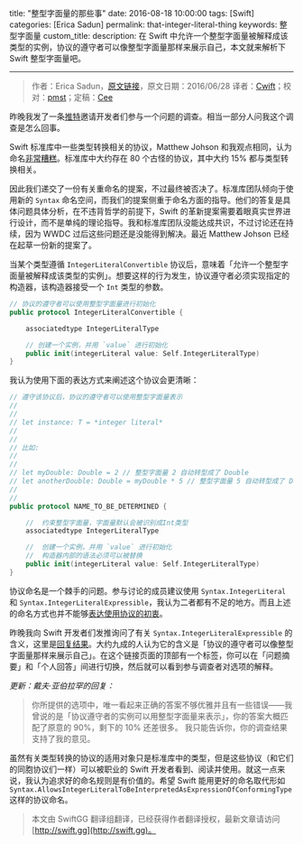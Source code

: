 title: "整型字面量的那些事"
date: 2016-08-18 10:00:00
tags: [Swift]
categories: [Erica Sadun]
permalink: that-integer-literal-thing
keywords: 整型字面量
custom_title: 
description: 在 Swift 中允许一个整型字面量被解释成该类型的实例，协议的遵守者可以像整型字面量那样来展示自己，本文就来解析下 Swift 整型字面量吧。

---
> 作者：Erica Sadun，[原文链接](http://ericasadun.com/2016/06/28/that-integer-literal-thing/)，原文日期：2016/06/28
> 译者：[Cwift](http://blog.csdn.net/cg1991130)；校对：[pmst](http://www.jianshu.com/users/596f2ba91ce9/latest_articles)；定稿：[Cee](https://github.com/Cee)
  







<!--此处开始正文-->

昨晚我发了一条[推特][1]邀请开发者们参与一个问题的调查。相当一部分人问我这个调查是怎么回事。

Swift 标准库中一些类型转换相关的协议，Matthew Johson 和我观点相同，认为命名[非常糟糕][2]。标准库中大约存在 80 个古怪的协议，其中大约 15% 都与类型转换相关。

因此我们递交了一份有关重命名的提案，不过最终被否决了。标准库团队倾向于使用新的 `Syntax` 命名空间，而我们的提案侧重于命名方面的指导。他们的答复是具体问题具体分析，在不违背哲学的前提下，Swift 的革新提案需要着眼真实世界进行设计，而不是单纯的理论指导。我和标准库团队没能达成共识，不过讨论还在持续，因为 WWDC 过后这些问题还是没能得到解决。最近 Matthew Johson 已经在起草一份新的提案了。

<!--more-->

当某个类型遵循 `IntegerLiteralConvertible` 协议后，意味着「允许一个整型字面量被解释成该类型的实例」。想要这样的行为发生，协议遵守者必须实现指定的构造器，该构造器接受一个 `Int` 类型的参数。

```swift
// 协议的遵守者可以使用整型字面量进行初始化
public protocol IntegerLiteralConvertible {

    associatedtype IntegerLiteralType

    // 创建一个实例，并用 `value` 进行初始化
    public init(integerLiteral value: Self.IntegerLiteralType)
}
```

我认为使用下面的表达方式来阐述这个协议会更清晰：

```swift
// 遵守该协议后，协议的遵守者可以使用整型字面量表示
//
//
// let instance: T = *integer literal*
//
// 
// 比如:
// 
//
// let myDouble: Double = 2 // 整型字面量 2 自动转型成了 Double
// let anotherDouble: Double = myDouble * 5 // 整型字面量 5 自动转型成了 Double
//
//
public protocol NAME_TO_BE_DETERMINED {

    //  约束整型字面量，字面量默认会被识别成Int类型
    associatedtype IntegerLiteralType

    //  创建一个实例，并用 `value` 进行初始化
    //  构造器内部的语法必须可以被替换
    public init(integerLiteral value: Self.IntegerLiteralType)
}
```

协议命名是一个棘手的问题。参与讨论的成员建议使用 `Syntax.IntegerLiteral` 和 `Syntax.IntegerLiteralExpressible`，我认为二者都有不足的地方。而且上述的命名方式也并不能够[表达使用协议的初衷][3]。

昨晚我向 Swift 开发者们发推询问了有关 `Syntax.IntegerLiteralExpressible` 的含义，这里是[回复结果][4]。大约九成的人认为它的含义是「协议的遵守者可以像整型字面量那样来展示自己」。在这个链接页面的顶部有一个标签，你可以在「问题摘要」和「个人回答」间进行切换，然后就可以看到参与调查者对选项的解释。

*更新：戴夫·亚伯拉罕的回复：*

> 你所提供的选项中，唯一看起来正确的答案不够优雅并且有一些错误——我曾说的是「协议遵守者的实例可以用整型字面量来表示」，你的答案大概匹配了原意的 90%，剩下的 10% 还差很多。
> 我只能告诉你，你的调查结果支持了我的意见。

虽然有关类型转换的协议的适用对象只是标准库中的类型，但是这些协议（和它们的同胞协议们一样）可以被职业的 Swift 开发者看到、阅读并使用。就这一点来说，我认为追求好的命名规则是有价值的。希望 Swift 能用更好的命名取代形如 `Syntax.AllowsIntegerLiteralToBeInterpretedAsExpressionOfConformingType` 这样的协议命名。

[1]:	https://twitter.com/ericasadun/status/747645402296496128
[2]:	https://github.com/apple/swift-evolution/blob/master/proposals/0041-conversion-protocol-conventions.md
[3]:	http://thread.gmane.org/gmane.comp.lang.swift.evolution/21290/focus=21869
[4]:	https://www.surveymonkey.com/results/SM-FGMC93JT
> 本文由 SwiftGG 翻译组翻译，已经获得作者翻译授权，最新文章请访问 [http://swift.gg](http://swift.gg)。